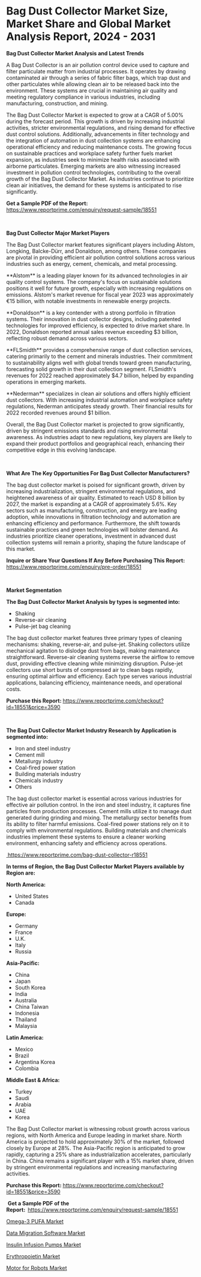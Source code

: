<p><h1>Bag Dust Collector Market Size, Market Share and Global Market Analysis Report, 2024 - 2031</h1></p><p><strong>Bag Dust Collector Market Analysis and Latest Trends</strong></p>
<p><p>A Bag Dust Collector is an air pollution control device used to capture and filter particulate matter from industrial processes. It operates by drawing contaminated air through a series of fabric filter bags, which trap dust and other particulates while allowing clean air to be released back into the environment. These systems are crucial in maintaining air quality and meeting regulatory compliance in various industries, including manufacturing, construction, and mining.</p><p>The Bag Dust Collector Market is expected to grow at a CAGR of 5.00% during the forecast period. This growth is driven by increasing industrial activities, stricter environmental regulations, and rising demand for effective dust control solutions. Additionally, advancements in filter technology and the integration of automation in dust collection systems are enhancing operational efficiency and reducing maintenance costs. The growing focus on sustainable practices and workplace safety further fuels market expansion, as industries seek to minimize health risks associated with airborne particulates. Emerging markets are also witnessing increased investment in pollution control technologies, contributing to the overall growth of the Bag Dust Collector Market. As industries continue to prioritize clean air initiatives, the demand for these systems is anticipated to rise significantly.</p></p>
<p><strong>Get a Sample PDF of the Report:&nbsp;</strong> <a href="https://www.reportprime.com/enquiry/request-sample/18551?utm_campaign=16&utm_medium=2&utm_source=Github&utm_content=ia&utm_term=21112024&utm_id=bag-dust-collector">https://www.reportprime.com/enquiry/request-sample/18551</a></p>
<p>&nbsp;</p>
<p><strong>Bag Dust Collector Major Market Players</strong></p>
<p><p>The Bag Dust Collector market features significant players including Alstom, Longking, Balcke-Dürr, and Donaldson, among others. These companies are pivotal in providing efficient air pollution control solutions across various industries such as energy, cement, chemicals, and metal processing.</p><p>**Alstom** is a leading player known for its advanced technologies in air quality control systems. The company's focus on sustainable solutions positions it well for future growth, especially with increasing regulations on emissions. Alstom's market revenue for fiscal year 2023 was approximately €15 billion, with notable investments in renewable energy projects.</p><p>**Donaldson** is a key contender with a strong portfolio in filtration systems. Their innovation in dust collector designs, including patented technologies for improved efficiency, is expected to drive market share. In 2022, Donaldson reported annual sales revenue exceeding $3 billion, reflecting robust demand across various sectors.</p><p>**FLSmidth** provides a comprehensive range of dust collection services, catering primarily to the cement and minerals industries. Their commitment to sustainability aligns well with global trends toward green manufacturing, forecasting solid growth in their dust collection segment. FLSmidth's revenues for 2022 reached approximately $4.7 billion, helped by expanding operations in emerging markets.</p><p>**Nederman** specializes in clean air solutions and offers highly efficient dust collectors. With increasing industrial automation and workplace safety regulations, Nederman anticipates steady growth. Their financial results for 2022 recorded revenues around $1 billion.</p><p>Overall, the Bag Dust Collector market is projected to grow significantly, driven by stringent emissions standards and rising environmental awareness. As industries adapt to new regulations, key players are likely to expand their product portfolios and geographical reach, enhancing their competitive edge in this evolving landscape.</p></p>
<p>&nbsp;</p>
<p><strong>What Are The Key Opportunities For Bag Dust Collector Manufacturers?</strong></p>
<p><p>The bag dust collector market is poised for significant growth, driven by increasing industrialization, stringent environmental regulations, and heightened awareness of air quality. Estimated to reach USD 8 billion by 2027, the market is expanding at a CAGR of approximately 5.6%. Key sectors such as manufacturing, construction, and energy are leading adoption, while innovations in filtration technology and automation are enhancing efficiency and performance. Furthermore, the shift towards sustainable practices and green technologies will bolster demand. As industries prioritize cleaner operations, investment in advanced dust collection systems will remain a priority, shaping the future landscape of this market.</p></p>
<p><strong>Inquire or Share Your Questions If Any Before Purchasing This Report:</strong> <a href="https://www.reportprime.com/enquiry/pre-order/18551?utm_campaign=16&utm_medium=2&utm_source=Github&utm_content=ia&utm_term=21112024&utm_id=bag-dust-collector">https://www.reportprime.com/enquiry/pre-order/18551</a></p>
<p>&nbsp;</p>
<p><strong>Market Segmentation</strong></p>
<p><strong>The Bag Dust Collector Market Analysis by types is segmented into:</strong></p>
<p><ul><li>Shaking</li><li>Reverse-air cleaning</li><li>Pulse-jet bag cleaning</li></ul></p>
<p><p>The bag dust collector market features three primary types of cleaning mechanisms: shaking, reverse-air, and pulse-jet. Shaking collectors utilize mechanical agitation to dislodge dust from bags, making maintenance straightforward. Reverse-air cleaning systems reverse the airflow to remove dust, providing effective cleaning while minimizing disruption. Pulse-jet collectors use short bursts of compressed air to clean bags rapidly, ensuring optimal airflow and efficiency. Each type serves various industrial applications, balancing efficiency, maintenance needs, and operational costs.</p></p>
<p><strong>Purchase this Report:&nbsp;</strong><a href="https://www.reportprime.com/checkout?id=18551&price=3590&utm_campaign=16&utm_medium=2&utm_source=Github&utm_content=ia&utm_term=21112024&utm_id=bag-dust-collector">https://www.reportprime.com/checkout?id=18551&price=3590</a></p>
<p>&nbsp;</p>
<p><strong>The Bag Dust Collector Market Industry Research by Application is segmented into:</strong></p>
<p><ul><li>Iron and steel industry</li><li>Cement mill</li><li>Metallurgy industry</li><li>Coal-fired power station</li><li>Building materials industry</li><li>Chemicals industry</li><li>Others</li></ul></p>
<p><p>The bag dust collector market is essential across various industries for effective air pollution control. In the iron and steel industry, it captures fine particles from production processes. Cement mills utilize it to manage dust generated during grinding and mixing. The metallurgy sector benefits from its ability to filter harmful emissions. Coal-fired power stations rely on it to comply with environmental regulations. Building materials and chemicals industries implement these systems to ensure a cleaner working environment, enhancing safety and efficiency across operations.</p></p>
<p><a href="https://www.reportprime.com/bag-dust-collector-r18551?utm_campaign=16&utm_medium=2&utm_source=Github&utm_content=ia&utm_term=21112024&utm_id=bag-dust-collector">&nbsp;https://www.reportprime.com/bag-dust-collector-r18551</a></p>
<p><strong>In terms of Region, the Bag Dust Collector Market Players available by Region are:</strong></p>
<p>
    <p> <strong> North America: </strong>
        <ul>
            <li>United States</li>
            <li>Canada</li>
        </ul>
        </p> 
    <p> <strong> Europe: </strong>
        <ul>
            <li>Germany</li>
            <li>France</li>
            <li>U.K.</li>
            <li>Italy</li>
            <li>Russia</li>
        </ul>
        </p> 
    <p> <strong> Asia-Pacific: </strong>
        <ul>
            <li>China</li>
            <li>Japan</li>
            <li>South Korea</li>
            <li>India</li>
            <li>Australia</li>
            <li>China Taiwan</li>
            <li>Indonesia</li>
            <li>Thailand</li>
            <li>Malaysia</li>
        </ul>
        </p> 
    <p> <strong> Latin America: </strong>
        <ul>
            <li>Mexico</li>
            <li>Brazil</li>
            <li>Argentina Korea</li>
            <li>Colombia</li>
        </ul>
        </p> 
    <p> <strong> Middle East & Africa: </strong>
        <ul>
            <li>Turkey</li>
            <li>Saudi</li>
            <li>Arabia</li>
            <li>UAE</li>
            <li>Korea</li>
        </ul>
    </p>
    </p>
<p><p>The Bag Dust Collector market is witnessing robust growth across various regions, with North America and Europe leading in market share. North America is projected to hold approximately 30% of the market, followed closely by Europe at 28%. The Asia-Pacific region is anticipated to grow rapidly, capturing a 25% share as industrialization accelerates, particularly in China. China remains a significant player with a 15% market share, driven by stringent environmental regulations and increasing manufacturing activities.</p></p>
<p><strong>Purchase this Report: </strong><a href="https://www.reportprime.com/checkout?id=18551&price=3590&utm_campaign=16&utm_medium=2&utm_source=Github&utm_content=ia&utm_term=21112024&utm_id=bag-dust-collector">https://www.reportprime.com/checkout?id=18551&price=3590</a></p>
<p>&nbsp;<strong>Get a Sample PDF of the Report:&nbsp;&nbsp;</strong><a href="https://www.reportprime.com/enquiry/request-sample/18551?utm_campaign=16&utm_medium=2&utm_source=Github&utm_content=ia&utm_term=21112024&utm_id=bag-dust-collector">https://www.reportprime.com/enquiry/request-sample/18551</a></p>
<p><strong></strong></p>
<p><p><a href="https://issuu.com/reportprime-2/docs/omega-3-pufa-market-size-2030.pptx_c41f29f08adda2?utm_campaign=16&utm_medium=2&utm_source=Github&utm_content=ia&utm_term=21112024&utm_id=bag-dust-collector">Omega-3 PUFA Market</a></p><p><a href="https://www.linkedin.com/pulse/comprehensive-analysis-data-migration-software-market-g13vf?utm_campaign=16&utm_medium=2&utm_source=Github&utm_content=ia&utm_term=21112024&utm_id=bag-dust-collector">Data Migration Software Market</a></p><p><a href="https://github.com/Chiragrp22/Market-Research-Report-List-6/blob/main/insulin-infusion-pumps-market.md?utm_campaign=16&utm_medium=2&utm_source=Github&utm_content=ia&utm_term=21112024&utm_id=bag-dust-collector">Insulin Infusion Pumps Market</a></p><p><a href="https://issuu.com/reportprime-2/docs/erythropoietin-market-size-2030.ppt_8abb8343170aa4?utm_campaign=16&utm_medium=2&utm_source=Github&utm_content=ia&utm_term=21112024&utm_id=bag-dust-collector">Erythropoietin Market</a></p><p><a href="https://github.com/MarciaRunte/Market-Research-Report-List-1/blob/main/motor-for-robots-market.md?utm_campaign=16&utm_medium=2&utm_source=Github&utm_content=ia&utm_term=21112024&utm_id=bag-dust-collector">Motor for Robots Market</a></p></p>